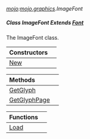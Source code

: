 _[mojo](../../modules/mojo/mojo-module.md):[mojo.graphics](../../modules/mojo/mojo-graphics.md).ImageFont_
##### Class ImageFont Extends [Font](../../modules/mojo/mojo-graphics-font.md)
The ImageFont class.

| Constructors | |
|:---|:---|
| [New](mojo-graphics-imagefont-new.md) |  |

| Methods | |
|:---|:---|
| [GetGlyph](mojo-graphics-imagefont-getglyph.md) |  |
| [GetGlyphPage](mojo-graphics-imagefont-getglyphpage.md) |  |

| Functions | |
|:---|:---|
| [Load](mojo-graphics-imagefont-load.md) |  |
